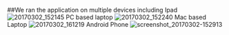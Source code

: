 ##We ran the application on multiple devices including
Ipad
![20170302_152145](https://cloud.githubusercontent.com/assets/23264395/23533144/8c1850b4-ff64-11e6-9129-08142563ccee.jpg)
PC based laptop
![20170302_152240](https://cloud.githubusercontent.com/assets/23264395/23533142/8c16aba6-ff64-11e6-8c63-2d48806d1355.jpg)
Mac based Laptop
![20170302_161219](https://cloud.githubusercontent.com/assets/23264395/23533143/8c17b9e2-ff64-11e6-942a-c1515aa5ed0d.jpg)
Android Phone
![screenshot_20170302-152913](https://cloud.githubusercontent.com/assets/23264395/23533146/8f1bb148-ff64-11e6-9660-825cee8929c4.png)
